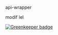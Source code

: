 api-wrapper

modif lel

[![Greenkeeper badge](https://badges.greenkeeper.io/LaBetePolitique/api-wrapper.svg)](https://greenkeeper.io/)
